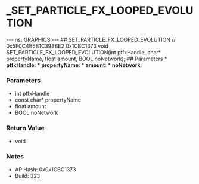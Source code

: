 # _SET_PARTICLE_FX_LOOPED_EVOLUTION

--- ns: GRAPHICS --- ## SET_PARTICLE_FX_LOOPED_EVOLUTION  // 0x5F0C4B5B1C393BE2 0x1CBC1373 void SET_PARTICLE_FX_LOOPED_EVOLUTION(int ptfxHandle, char* propertyName, float amount, BOOL noNetwork);  ## Parameters * **ptfxHandle**: * **propertyName**: * **amount**: * **noNetwork**:

### Parameters
* int ptfxHandle
* const char* propertyName
* float amount
* BOOL noNetwork

### Return Value
* void

### Notes
* AP Hash: 0x0x1CBC1373
* Build: 323

